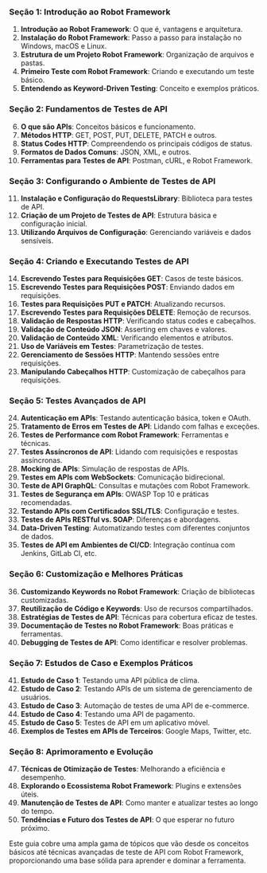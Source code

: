 ### **Seção 1: Introdução ao Robot Framework**
1. **Introdução ao Robot Framework**: O que é, vantagens e arquitetura.
2. **Instalação do Robot Framework**: Passo a passo para instalação no Windows, macOS e Linux.
3. **Estrutura de um Projeto Robot Framework**: Organização de arquivos e pastas.
4. **Primeiro Teste com Robot Framework**: Criando e executando um teste básico.
5. **Entendendo as Keyword-Driven Testing**: Conceito e exemplos práticos.

### **Seção 2: Fundamentos de Testes de API**
6. **O que são APIs**: Conceitos básicos e funcionamento.
7. **Métodos HTTP**: GET, POST, PUT, DELETE, PATCH e outros.
8. **Status Codes HTTP**: Compreendendo os principais códigos de status.
9. **Formatos de Dados Comuns**: JSON, XML, e outros.
10. **Ferramentas para Testes de API**: Postman, cURL, e Robot Framework.

### **Seção 3: Configurando o Ambiente de Testes de API**
11. **Instalação e Configuração do RequestsLibrary**: Biblioteca para testes de API.
12. **Criação de um Projeto de Testes de API**: Estrutura básica e configuração inicial.
13. **Utilizando Arquivos de Configuração**: Gerenciando variáveis e dados sensíveis.

### **Seção 4: Criando e Executando Testes de API**
14. **Escrevendo Testes para Requisições GET**: Casos de teste básicos.
15. **Escrevendo Testes para Requisições POST**: Enviando dados em requisições.
16. **Testes para Requisições PUT e PATCH**: Atualizando recursos.
17. **Escrevendo Testes para Requisições DELETE**: Remoção de recursos.
18. **Validação de Respostas HTTP**: Verificando status codes e cabeçalhos.
19. **Validação de Conteúdo JSON**: Asserting em chaves e valores.
20. **Validação de Conteúdo XML**: Verificando elementos e atributos.
21. **Uso de Variáveis em Testes**: Parametrização de testes.
22. **Gerenciamento de Sessões HTTP**: Mantendo sessões entre requisições.
23. **Manipulando Cabeçalhos HTTP**: Customização de cabeçalhos para requisições.

### **Seção 5: Testes Avançados de API**
24. **Autenticação em APIs**: Testando autenticação básica, token e OAuth.
25. **Tratamento de Erros em Testes de API**: Lidando com falhas e exceções.
26. **Testes de Performance com Robot Framework**: Ferramentas e técnicas.
27. **Testes Assíncronos de API**: Lidando com requisições e respostas assíncronas.
28. **Mocking de APIs**: Simulação de respostas de APIs.
29. **Testes em APIs com WebSockets**: Comunicação bidirecional.
30. **Teste de API GraphQL**: Consultas e mutações com Robot Framework.
31. **Testes de Segurança em APIs**: OWASP Top 10 e práticas recomendadas.
32. **Testando APIs com Certificados SSL/TLS**: Configuração e testes.
33. **Testes de APIs RESTful vs. SOAP**: Diferenças e abordagens.
34. **Data-Driven Testing**: Automatizando testes com diferentes conjuntos de dados.
35. **Testes de API em Ambientes de CI/CD**: Integração contínua com Jenkins, GitLab CI, etc.

### **Seção 6: Customização e Melhores Práticas**
36. **Customizando Keywords no Robot Framework**: Criação de bibliotecas customizadas.
37. **Reutilização de Código e Keywords**: Uso de recursos compartilhados.
38. **Estratégias de Testes de API**: Técnicas para cobertura eficaz de testes.
39. **Documentação de Testes no Robot Framework**: Boas práticas e ferramentas.
40. **Debugging de Testes de API**: Como identificar e resolver problemas.

### **Seção 7: Estudos de Caso e Exemplos Práticos**
41. **Estudo de Caso 1**: Testando uma API pública de clima.
42. **Estudo de Caso 2**: Testando APIs de um sistema de gerenciamento de usuários.
43. **Estudo de Caso 3**: Automação de testes de uma API de e-commerce.
44. **Estudo de Caso 4**: Testando uma API de pagamento.
45. **Estudo de Caso 5**: Testes de API em um aplicativo móvel.
46. **Exemplos de Testes em APIs de Terceiros**: Google Maps, Twitter, etc.

### **Seção 8: Aprimoramento e Evolução**
47. **Técnicas de Otimização de Testes**: Melhorando a eficiência e desempenho.
48. **Explorando o Ecossistema Robot Framework**: Plugins e extensões úteis.
49. **Manutenção de Testes de API**: Como manter e atualizar testes ao longo do tempo.
50. **Tendências e Futuro dos Testes de API**: O que esperar no futuro próximo.

Este guia cobre uma ampla gama de tópicos que vão desde os conceitos básicos até técnicas avançadas de teste de API com Robot Framework, proporcionando uma base sólida para aprender e dominar a ferramenta.